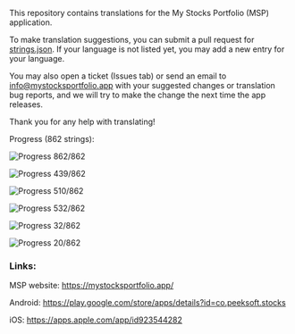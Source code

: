 This repository contains translations for the My Stocks Portfolio (MSP) application.

To make translation suggestions, you can submit a pull request for [strings.json](https://github.com/mystocksportfolio/translations/blob/main/strings.json). If your language is not listed yet, you may add a new entry for your language.

You may also open a ticket (Issues tab) or send an email to info@mystocksportfolio.app with your suggested changes or translation bug reports, and we will try to make the change the next time the app releases.

Thank you for any help with translating!

Progress (862 strings):

![Progress](https://progress-bar.dev/100?title=en&width=120) 862/862

![Progress](https://progress-bar.dev/51?title=tr&width=120) 439/862

![Progress](https://progress-bar.dev/59?title=zh-Hant-TW&width=120) 510/862

![Progress](https://progress-bar.dev/62?title=fr&width=120) 532/862

![Progress](https://progress-bar.dev/4?title=de&width=120) 32/862

![Progress](https://progress-bar.dev/2?title=zh&width=120) 20/862

### Links:

MSP website: https://mystocksportfolio.app/

Android: https://play.google.com/store/apps/details?id=co.peeksoft.stocks

iOS: https://apps.apple.com/app/id923544282
